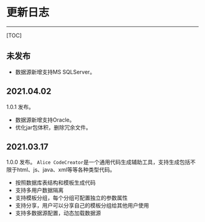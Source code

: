 # 更新日志
---

[TOC]
## 未发布

* 数据源新增支持MS SQLServer。

## 2021.04.02
1.0.1 发布。

* 数据源新增支持Oracle。
* 优化jar包体积，删除冗余文件。

## 2021.03.17 
1.0.0 发布。
`Alice CodeCreator`是一个通用代码生成辅助工具，支持生成包括不限于html、js、java、xml等等各种类型代码。

* 按照数据库表结构和模板生成代码
* 支持多用户数据隔离
* 支持模板分组，每个分组可配置独立的参数属性
* 支持分享，用户可以分享自己的模板分组给其他用户使用
* 支持多数据源配置，动态加载数据源